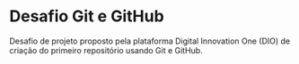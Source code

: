 # Desafio Git e GitHub
Desafio de projeto proposto pela plataforma Digital Innovation One (DIO) de criação do primeiro repositório usando Git e GitHub.
